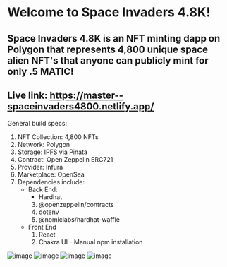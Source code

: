 # Welcome to Space Invaders 4.8K!
## Space Invaders 4.8K is an NFT minting dapp on Polygon that represents 4,800 unique space alien NFT's that anyone can publicly mint for only .5 MATIC!  

## Live link: https://master--spaceinvaders4800.netlify.app/

General build specs:
1. NFT Collection: 4,800 NFTs
2. Network: Polygon
3. Storage: IPFS via Pinata
4. Contract: Open Zeppelin ERC721
5. Provider: Infura
6. Marketplace: OpenSea
7. Dependencies include:
    - Back End:
        - Hardhat
        3. @openzeppelin/contracts
        4. dotenv
        5. @nomiclabs/hardhat-waffle
    - Front End
        1. React
        2. Chakra UI - Manual npm installation

![image](https://user-images.githubusercontent.com/40747156/169298970-3c105159-d936-4adc-89c3-1c3601aa53b6.png)
![image](https://user-images.githubusercontent.com/40747156/169312511-968bb791-5319-47f7-bee2-073a2c4fd938.png)
![image](https://user-images.githubusercontent.com/40747156/169327529-ef45a8de-04af-4987-ab41-87144bedfc07.png)
![image](https://user-images.githubusercontent.com/40747156/169300352-f3450db7-cb94-497a-9569-1defacd46b41.png)

